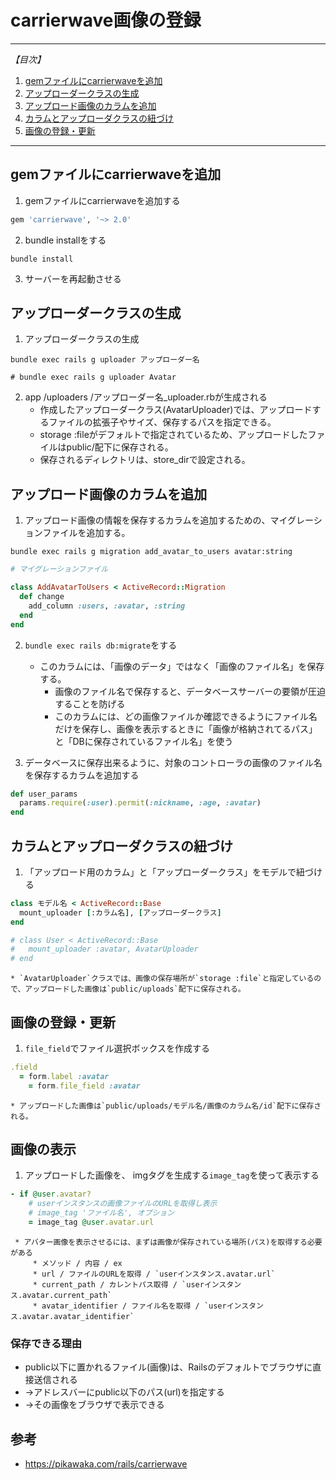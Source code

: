 # carrierwave画像の登録

---
*【目次】*
1. [gemファイルにcarrierwaveを追加](https://github.com/Makotox0207/TIL/new/main/%E3%83%A1%E3%83%A2#gem%E3%83%95%E3%82%A1%E3%82%A4%E3%83%AB%E3%81%ABcarrierwave%E3%82%92%E8%BF%BD%E5%8A%A0)
2. [アップローダークラスの生成](https://github.com/Makotox0207/TIL/new/main/%E3%83%A1%E3%83%A2#%E3%82%A2%E3%83%83%E3%83%97%E3%83%AD%E3%83%BC%E3%83%80%E3%83%BC%E3%82%AF%E3%83%A9%E3%82%B9%E3%81%AE%E7%94%9F%E6%88%90)
3. [アップロード画像のカラムを追加](https://github.com/Makotox0207/TIL/new/main/%E3%83%A1%E3%83%A2#%E3%82%A2%E3%83%83%E3%83%97%E3%83%AD%E3%83%BC%E3%83%89%E7%94%BB%E5%83%8F%E3%81%AE%E3%82%AB%E3%83%A9%E3%83%A0%E3%82%92%E8%BF%BD%E5%8A%A0)
4. [カラムとアップローダクラスの紐づけ](https://github.com/Makotox0207/TIL/new/main/%E3%83%A1%E3%83%A2#%E3%82%AB%E3%83%A9%E3%83%A0%E3%81%A8%E3%82%A2%E3%83%83%E3%83%97%E3%83%AD%E3%83%BC%E3%83%80%E3%82%AF%E3%83%A9%E3%82%B9%E3%81%AE%E7%B4%90%E3%81%A5%E3%81%91)
5. [画像の登録・更新](https://github.com/Makotox0207/TIL/new/main/%E3%83%A1%E3%83%A2#%E7%94%BB%E5%83%8F%E3%81%AE%E7%99%BB%E9%8C%B2%E6%9B%B4%E6%96%B0)
---

## gemファイルにcarrierwaveを追加
1. gemファイルにcarrierwaveを追加する
```ruby
gem 'carrierwave', '~> 2.0'
```

2. bundle installをする
```
bundle install
```

3. サーバーを再起動させる

## アップローダークラスの生成
1. アップローダークラスの生成
```
bundle exec rails g uploader アップローダー名

# bundle exec rails g uploader Avatar

```

2. app /uploaders /アップローダー名_uploader.rbが生成される
	* 作成したアップローダークラス(AvatarUploader)では、アップロードするファイルの拡張子やサイズ、保存するパスを指定できる。
	* storage :fileがデフォルトで指定されているため、アップロードしたファイルはpublic/配下に保存される。
	* 保存されるディレクトリは、store_dirで設定される。

## アップロード画像のカラムを追加
1. アップロード画像の情報を保存するカラムを追加するための、マイグレーションファイルを追加する。
```
bundle exec rails g migration add_avatar_to_users avatar:string
```

```ruby
# マイグレーションファイル

class AddAvatarToUsers < ActiveRecord::Migration
  def change
    add_column :users, :avatar, :string
  end
end

```

2. `bundle exec rails db:migrate`をする
	* このカラムには、「画像のデータ」ではなく「画像のファイル名」を保存する。
		* 画像のファイル名で保存すると、データベースサーバーの要領が圧迫することを防げる
		* このカラムには、どの画像ファイルか確認できるようにファイル名だけを保存し、画像を表示するときに「画像が格納されてるパス」と「DBに保存されているファイル名」を使う

3. データベースに保存出来るように、対象のコントローラの画像のファイル名を保存するカラムを追加する
```ruby
def user_params
  params.require(:user).permit(:nickname, :age, :avatar) 
end
```

## カラムとアップローダクラスの紐づけ
1. 「アップロード用のカラム」と「アップローダークラス」をモデルで紐づける
```ruby
class モデル名 < ActiveRecord::Base
  mount_uploader [:カラム名], [アップローダークラス]
end

# class User < ActiveRecord::Base
#   mount_uploader :avatar, AvatarUploader
# end

```
	* `AvatarUploader`クラスでは、画像の保存場所が`storage :file`と指定しているので、アップロードした画像は`public/uploads`配下に保存される。

## 画像の登録・更新
1. `file_field`でファイル選択ボックスを作成する
```ruby
.field
  = form.label :avatar 
    = form.file_field :avatar 
```
	* アップロードした画像は`public/uploads/モデル名/画像のカラム名/id`配下に保存される。

## 画像の表示
1. アップロードした画像を、 imgタグを生成する`image_tag`を使って表示する
```ruby
- if @user.avatar? 
    # userインスタンスの画像ファイルのURLを取得し表示
    # image_tag 'ファイル名', オプション
    = image_tag @user.avatar.url 
```
	 * アバター画像を表示させるには、まずは画像が保存されている場所(パス)を取得する必要がある
		 * メソッド / 内容 / ex
		 * url / ファイルのURLを取得 / `userインスタンス.avatar.url`
		 * current_path / カレントパス取得 / `userインスタンス.avatar.current_path`
		 * avatar_identifier / ファイル名を取得 / `userインスタンス.avatar.avatar_identifier`

### 保存できる理由
* public以下に置かれるファイル(画像)は、Railsのデフォルトでブラウザに直接送信される
* →アドレスバーにpublic以下のパス(url)を指定する
* →その画像をブラウザで表示できる

## 参考
* https://pikawaka.com/rails/carrierwave




